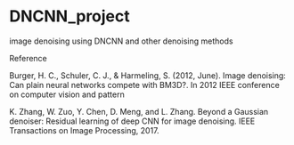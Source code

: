 # DNCNN_project
image denoising using DNCNN and other denoising methods

Reference

Burger, H. C., Schuler, C. J., & Harmeling, S. (2012, June). Image denoising: Can plain neural networks compete with BM3D?. In 2012 IEEE conference on computer vision and pattern

K. Zhang, W. Zuo, Y. Chen, D. Meng, and L. Zhang. Beyond a Gaussian denoiser: Residual learning of deep CNN for image denoising. IEEE Transactions on Image Processing, 2017.
